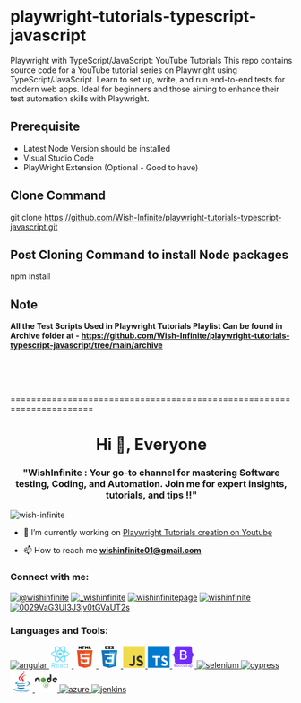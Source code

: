
# playwright-tutorials-typescript-javascript

Playwright with TypeScript/JavaScript: YouTube Tutorials
This repo contains source code for a YouTube tutorial series on Playwright using TypeScript/JavaScript. Learn to set up, write, and run end-to-end tests for modern web apps. Ideal for beginners and those aiming to enhance their test automation skills with Playwright.


## Prerequisite 

* Latest Node Version should be installed
* Visual Studio Code
* PlayWright Extension (Optional - Good to have)


## Clone Command
git clone https://github.com/Wish-Infinite/playwright-tutorials-typescript-javascript.git


## Post Cloning Command to install Node packages
npm install

## Note 
**All the Test Scripts Used in Playwright Tutorials Playlist Can be found in Archive folder at - https://github.com/Wish-Infinite/playwright-tutorials-typescript-javascript/tree/main/archive**

<br><br><br>

======================================================================

<h1 align="center">Hi 👋, Everyone</h1>
<h3 align="center">"WishInfinite : Your go-to channel for mastering Software testing, Coding, and Automation. Join me for expert insights, tutorials, and tips !!"</h3>

<p align="left"> <img src="https://komarev.com/ghpvc/?username=wish-infinite&label=Profile%20views&color=0e75b6&style=flat" alt="wish-infinite" /> </p>

- 🔭 I’m currently working on [Playwright Tutorials creation on Youtube](youtube.com/@WishInfinite)

- 📫 How to reach me **wishinfinite01@gmail.com**

<h3 align="left">Connect with me:</h3>
<p align="left">
<a href="https://www.youtube.com/c/@wishinfinite" target="blank"><img align="center" src="https://raw.githubusercontent.com/rahuldkjain/github-profile-readme-generator/master/src/images/icons/Social/youtube.svg" alt="@wishinfinite" height="30" width="40" /></a>
<a href="https://twitter.com/_wishinfinite" target="blank"><img align="center" src="https://raw.githubusercontent.com/rahuldkjain/github-profile-readme-generator/master/src/images/icons/Social/twitter.svg" alt="_wishinfinite" height="30" width="40" /></a>
<a href="https://fb.com/wishinfinitepage" target="blank"><img align="center" src="https://raw.githubusercontent.com/rahuldkjain/github-profile-readme-generator/master/src/images/icons/Social/facebook.svg" alt="wishinfinitepage" height="30" width="40" /></a>
<a href="https://instagram.com/wishinfinite" target="blank"><img align="center" src="https://raw.githubusercontent.com/rahuldkjain/github-profile-readme-generator/master/src/images/icons/Social/instagram.svg" alt="wishinfinite" height="30" width="40" /></a>
<a href="https://discord.gg/0029VaG3UI3J3jv0tGVaUT2s" target="blank"><img align="center" src="https://raw.githubusercontent.com/rahuldkjain/github-profile-readme-generator/master/src/images/icons/Social/discord.svg" alt="0029VaG3UI3J3jv0tGVaUT2s" height="30" width="40" /></a>
</p>

<h3 align="left">Languages and Tools:</h3>
<p align="left"> 
<a href="https://angular.io" target="_blank" rel="noreferrer"> <img src="https://angular.io/assets/images/logos/angular/angular.svg" alt="angular" width="40" height="40"/> </a>
<a href="https://reactjs.org/" target="_blank" rel="noreferrer"> <img src="https://raw.githubusercontent.com/devicons/devicon/master/icons/react/react-original-wordmark.svg" alt="react" width="40" height="40"/> </a> 
<a href="https://www.w3.org/html/" target="_blank" rel="noreferrer"> <img src="https://raw.githubusercontent.com/devicons/devicon/master/icons/html5/html5-original-wordmark.svg" alt="html5" width="40" height="40"/> </a> 
<a href="https://www.w3schools.com/css/" target="_blank" rel="noreferrer"> <img src="https://raw.githubusercontent.com/devicons/devicon/master/icons/css3/css3-original-wordmark.svg" alt="css3" width="40" height="40"/> </a>
<a href="https://developer.mozilla.org/en-US/docs/Web/JavaScript" target="_blank" rel="noreferrer"> <img src="https://raw.githubusercontent.com/devicons/devicon/master/icons/javascript/javascript-original.svg" alt="javascript" width="40" height="40"/> </a>
<a href="https://www.typescriptlang.org/" target="_blank" rel="noreferrer"> <img src="https://raw.githubusercontent.com/devicons/devicon/master/icons/typescript/typescript-original.svg" alt="typescript" width="40" height="40"/> </a>
<a href="https://getbootstrap.com" target="_blank" rel="noreferrer"> <img src="https://raw.githubusercontent.com/devicons/devicon/master/icons/bootstrap/bootstrap-plain-wordmark.svg" alt="bootstrap" width="40" height="40"/> </a>
<a href="https://www.selenium.dev" target="_blank" rel="noreferrer"> <img src="https://raw.githubusercontent.com/detain/svg-logos/780f25886640cef088af994181646db2f6b1a3f8/svg/selenium-logo.svg" alt="selenium" width="40" height="40"/> </a>
<a href="https://www.cypress.io" target="_blank" rel="noreferrer"> <img src="https://raw.githubusercontent.com/simple-icons/simple-icons/6e46ec1fc23b60c8fd0d2f2ff46db82e16dbd75f/icons/cypress.svg" alt="cypress" width="40" height="40"/> </a> 
<a href="https://www.java.com" target="_blank" rel="noreferrer"> <img src="https://raw.githubusercontent.com/devicons/devicon/master/icons/java/java-original.svg" alt="java" width="40" height="40"/> </a>
<a href="https://nodejs.org" target="_blank" rel="noreferrer"> <img src="https://raw.githubusercontent.com/devicons/devicon/master/icons/nodejs/nodejs-original-wordmark.svg" alt="nodejs" width="40" height="40"/> </a>   
<a href="https://azure.microsoft.com/en-in/" target="_blank" rel="noreferrer"> <img src="https://www.vectorlogo.zone/logos/microsoft_azure/microsoft_azure-icon.svg" alt="azure" width="40" height="40"/> </a> 
<a href="https://www.jenkins.io" target="_blank" rel="noreferrer"> <img src="https://www.vectorlogo.zone/logos/jenkins/jenkins-icon.svg" alt="jenkins" width="40" height="40"/> </a>
</p>
